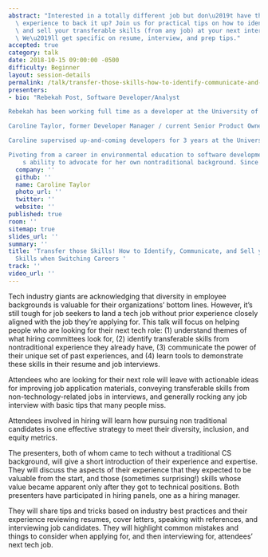 ```yaml
---
abstract: "Interested in a totally different job but don\u2019t have the \u201Clegitimate\u201D\
  \ experience to back it up? Join us for practical tips on how to identify, communicate,\
  \ and sell your transferable skills (from any job) at your next interview with confidence!\
  \ We\u2019ll get specific on resume, interview, and prep tips."
accepted: true
category: talk
date: 2018-10-15 09:00:00 -0500
difficulty: Beginner
layout: session-details
permalink: /talk/transfer-those-skills-how-to-identify-communicate-and-sell-your-transferable-skills-when-switching-careers/
presenters:
- bio: "Rebekah Post, Software Developer/Analyst

Rebekah has been working full time as a developer at the University of Texas at Austin for three years and continues to find new ways in which her seemingly unrelated job experience and training has been valuable in this field. Having worked in a variety of jobs, most of her experience is in teaching and research. She owes a good bit of her documentation, project management, public speaking, problem solving, and even email-writing skills to her experience before moving to tech. She is very happy to have made the career change and looks forward to helping others find career options that fit the lifestyle they are looking for.

Caroline Taylor, former Developer Manager / current Senior Product Owner

Caroline supervised up-and-coming developers for 3 years at the University of Texas at Austin, and has hired developers with a range of experience from trainees with no coding background to devs with 2 years experience. She loves mentoring, particularly nontraditional tech professionals who are building their careers! 

Pivoting from a career in environmental education to software development stretched Caroline\u2019\
    s ability to advocate for her own nontraditional background. Since then, she has held an array of roles including Software Developer, Training Coordinator, Dev Manager, and most recently Product Owner. Caroline is an avid volunteer in the workplace and as a Texas Master Naturalist. She is excited to build the confidence of her peers, as they explore new career options that excite them."
  company: ''
  github: ''
  name: Caroline Taylor
  photo_url: ''
  twitter: ''
  website: ''
published: true
room: ''
sitemap: true
slides_url: ''
summary: ''
title: 'Transfer those Skills! How to Identify, Communicate, and Sell your Transferable
  Skills when Switching Careers '
track: ''
video_url: ''
---
```


Tech industry giants are acknowledging that diversity in employee backgrounds is valuable for their organizations’ bottom lines. However, it’s still tough for job seekers to land a tech job without prior experience closely aligned with the job they’re applying for. This talk will focus on helping people who are looking for their next tech role:
(1) understand themes of what hiring committees look for, 
(2) identify transferable skills from nontraditional experience they already have, 
(3) communicate the power of their unique set of past experiences, and 
(4) learn tools to demonstrate these skills in their resume and job interviews.

Attendees who are looking for their next role will leave with actionable ideas for improving job application materials, conveying transferable skills from non-technology-related jobs in interviews, and generally rocking any job interview with basic tips that many people miss. 

Attendees involved in hiring will learn how pursuing non traditional candidates is one effective strategy to meet their diversity, inclusion, and equity metrics. 

The presenters, both of whom came to tech without a traditional CS background, will give a short introduction of their experience and expertise. They will discuss the aspects of their experience that they expected to be valuable from the start, and those (sometimes surprising!) skills whose value became apparent only after they got to technical positions. Both presenters have participated in hiring panels, one as a hiring manager.  

They will share tips and tricks based on industry best practices and their experience reviewing resumes, cover letters, speaking with references, and interviewing job candidates. They will highlight common mistakes and things to consider when applying for, and then interviewing for, attendees’ next tech job.
